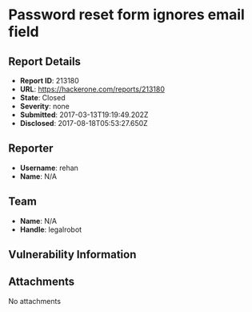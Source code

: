 # Password reset form ignores email field

## Report Details
- **Report ID**: 213180
- **URL**: https://hackerone.com/reports/213180
- **State**: Closed
- **Severity**: none
- **Submitted**: 2017-03-13T19:19:49.202Z
- **Disclosed**: 2017-08-18T05:53:27.650Z

## Reporter
- **Username**: rehan
- **Name**: N/A

## Team
- **Name**: N/A
- **Handle**: legalrobot

## Vulnerability Information


## Attachments
No attachments
